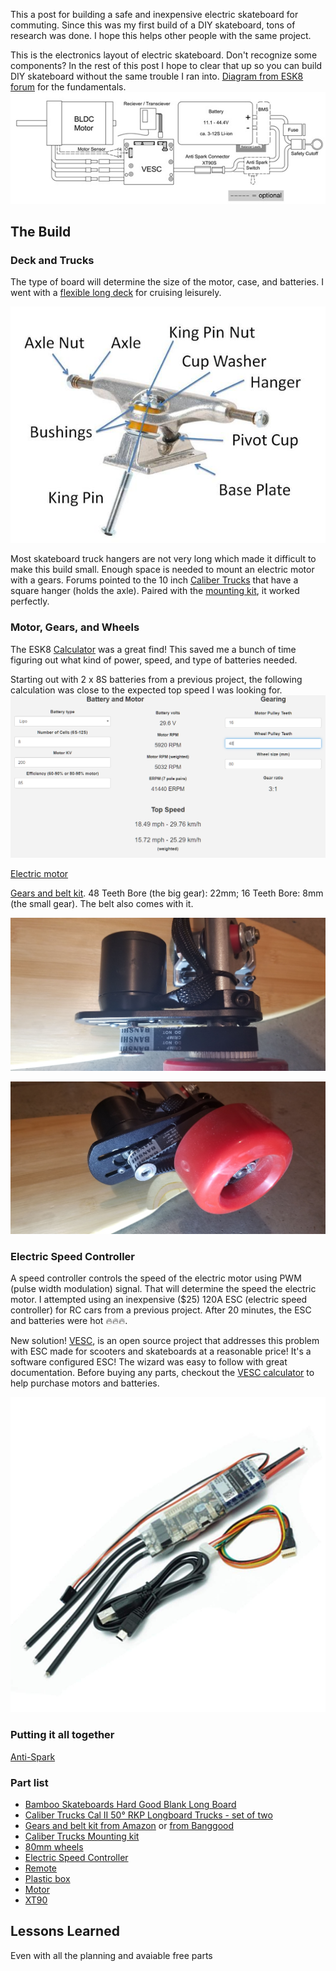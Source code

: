 This a post for building a safe and inexpensive electric skateboard for commuting. Since this was my first build of a DIY skateboard, tons of research was done. I hope this helps other people with the same project.

This is the electronics layout of electric skateboard. Don't recognize some components? In the rest of this post I hope to clear that up so you can build DIY skateboard without the same trouble I ran into.
[Diagram from ESK8 forum](https://www.electric-skateboard.builders/t/wiki-a-beginner-guide-to-diy-an-esk8/46844) for the fundamentals.
![](images/diagramSkateboard.jpg)

## The Build

### Deck and Trucks

The type of board will determine the size of the motor, case, and batteries. I went with a [flexible long deck](https://www.amazon.com/gp/product/B00I4KKPVM/ref=as_li_ss_tl?ie=UTF8&psc=1&linkCode=ll1&tag=dctm-20&linkId=89834a15bdf89d0203b903247a23e097&language=en_US) for cruising leisurely.

![](images/d-skateboard-truck-anatomy-grande.jpg)

Most skateboard truck hangers are not very long which made it difficult to make this build small. Enough space is needed to mount an electric motor with a gears. Forums pointed to the 10 inch [Caliber Trucks](https://www.amazon.com/gp/product/B00NY3Q5P4/ref=as_li_ss_tl?ie=UTF8&psc=1&linkCode=ll1&tag=dctm-20&linkId=b2a59432f37ae7d737c45a2b482b5ecd&language=en_US) that have a square hanger (holds the axle). Paired with the [mounting kit](https://www.amazon.com/Motor-Compatible-Electric-Skateboard-Premium/dp/B07JK5VLVK/ref=as_li_ss_tl?crid=2IRK5BLUNQ4IC&dchild=1&keywords=caliber+trucks+motor+mount&qid=1576449000&sprefix=caliber+trucks+mo,sporting,194&sr=8-2&linkCode=ll1&tag=dctm-20&linkId=a4af203c682d290f9b77a573df56f036&language=en_US), it worked perfectly.

### Motor, Gears, and Wheels

The ESK8 [Calculator](http://calc.esk8.it/#{%22batt-type-lipo%22:1,%22batt-cells%22:8,%22motor-kv%22:200,%22system-efficiency%22:70,%22motor-pulley-teeth%22:16,%22wheel-pulley-teeth%22:48,%22wheel-size%22:80}|) was a great find! This saved me a bunch of time figuring out what kind of power, speed, and type of batteries needed.

Starting out with 2 x 8S batteries from a previous project, the following calculation was close to the expected top speed I was looking for.
![](images/DiySkateboardCalc.png "Motor, batter, and gear ratio calculation")

[Electric motor](https://www.banggood.com/BRH5055-200KV-Brushless-Motor-For-Electric-Scooter-Skateboard-DIY-Kit-p-1465051.html?rmmds=myorder&cur_warehouse=CN)

[Gears and belt kit](https://www.amazon.com/Hitommy-17pcs-Pulley-Wheels-Electric/dp/B07RXV6H4L/ref=as_li_ss_tl?keywords=Drive+Kit+Parts+Pulley+And+Motor+Mount+For+80MM+Wheels+Electric+Skate+Board&qid=1576465899&s=sporting-goods&sr=1-1-catcorr&linkCode=ll1&tag=dctm-20&linkId=c8931c50e22ab88fe3879e599dc67805&language=en_US). 48 Teeth Bore (the big gear): 22mm; 16 Teeth Bore: 8mm (the small gear). The belt also comes with it.

![](images/truckWithMotor01.jpg "Top view of truck with motor mounted.")

![](images/truckWithMotor02.jpg "Side view of truck with motor mounted.")

### Electric Speed Controller

A speed controller controls the speed of the electric motor using PWM (pulse width modulation) signal. That will determine the speed the electric motor. I attempted using an inexpensive (\$25) 120A ESC (electric speed controller) for RC cars from a previous project. After 20 minutes, the ESC and batteries were hot 🔥🔥🔥.

New solution! [VESC](https://vesc-project.com/), is an open source project that addresses this problem with ESC made for scooters and skateboards at a reasonable price! It's a software configured ESC! The wizard was easy to follow with great documentation. Before buying any parts, checkout the [VESC calculator](https://vesc-project.com/calculators) to help purchase motors and batteries.

![VESC Hardware](images/vesc.jpg)

### Putting it all together

[Anti-Spark](https://www.amazon.com/gp/product/B0732S5V85/ref=as_li_ss_tl?ie=UTF8&psc=1&linkCode=ll1&tag=dctm-20&linkId=e497f6690184cf636639d3f85b71f4c1&language=en_US)

### Part list

- [Bamboo Skateboards Hard Good Blank Long Board](https://www.amazon.com/gp/product/B00I4KKPVM/ref=as_li_ss_tl?ie=UTF8&psc=1&linkCode=ll1&tag=dctm-20&linkId=89834a15bdf89d0203b903247a23e097&language=en_US)
- [Caliber Trucks Cal II 50° RKP Longboard Trucks - set of two](https://www.amazon.com/gp/product/B00NY3Q5P4/ref=as_li_ss_tl?ie=UTF8&psc=1&linkCode=ll1&tag=dctm-20&linkId=b2a59432f37ae7d737c45a2b482b5ecd&language=en_US)
- [Gears and belt kit from Amazon](https://www.amazon.com/Hitommy-17pcs-Pulley-Wheels-Electric/dp/B07RXV6H4L/ref=as_li_ss_tl?keywords=Drive+Kit+Parts+Pulley+And+Motor+Mount+For+80MM+Wheels+Electric+Skate+Board&qid=1576465899&s=sporting-goods&sr=1-1-catcorr&linkCode=ll1&tag=dctm-20&linkId=c8931c50e22ab88fe3879e599dc67805&language=en_US) or [from Banggood](https://www.banggood.com/17pcs-Drive-Kit-Parts-Pulley-And-Motor-Mount-For-80MM-Wheels-Electric-Skate-Board-p-1359469.html?rmmds=myorder&cur_warehouse=CN)
- [Caliber Trucks Mounting kit](https://www.amazon.com/Motor-Compatible-Electric-Skateboard-Premium/dp/B07JK5VLVK/ref=as_li_ss_tl?crid=2IRK5BLUNQ4IC&dchild=1&keywords=caliber+trucks+motor+mount&qid=1576449000&sprefix=caliber+trucks+mo,sporting,194&sr=8-2&linkCode=ll1&tag=dctm-20&linkId=a4af203c682d290f9b77a573df56f036&language=en_US)
- [80mm wheels](https://www.amazon.com/Slick-Revolution-Electric-Skateboard-Longboard/dp/B07JPBJHRZ/ref=as_li_ss_tl?dchild=1&keywords=New+Electric+skateboard+wheels+82A&qid=1576444946&s=sporting-goods&sr=8-1-fkmr2&linkCode=ll1&tag=dctm-20&linkId=423002917c69a239a0660073e31f46cd&language=en_US)
- [Electric Speed Controller](https://www.amazon.com/gp/product/B07GFB55NV/ref=as_li_ss_tl?ie=UTF8&psc=1&linkCode=ll1&tag=dctm-20&linkId=f893c08ca916935b035bd6d209117923&language=en_US)
- [Remote](https://www.amazon.com/vanpro-Electric-Skateboard-Wireless-Receiver/dp/B07L498PZR/ref=as_li_ss_tl?keywords=electric+skateboard+controller&qid=1576480857&sr=8-2-spons&psc=1&spLa=ZW5jcnlwdGVkUXVhbGlmaWVyPUExSFRHUElCSElMREYwJmVuY3J5cHRlZElkPUEwOTkwMTE2MUJXSzY4WlRJS1RaSSZlbmNyeXB0ZWRBZElkPUEwMDc3MzI1MUM0U00wVVhNWDIyRyZ3aWRnZXROYW1lPXNwX2F0ZiZhY3Rpb249Y2xpY2tSZWRpcmVjdCZkb05vdExvZ0NsaWNrPXRydWU=&linkCode=ll1&tag=dctm-20&linkId=73e4978f8ac30048a4794c2ee727d348&language=en_US)
- [Plastic box](https://www.amazon.com/gp/product/B07Y21LRWB/ref=as_li_ss_tl?ie=UTF8&psc=1&linkCode=ll1&tag=dctm-20&linkId=7be8fa2b85c063dcb9fd11567a3b7303&language=en_US)
- [Motor](https://www.banggood.com/BRH5055-200KV-Brushless-Motor-For-Electric-Scooter-Skateboard-DIY-Kit-p-1465051.html?rmmds=myorder&cur_warehouse=CN)
- [XT90](https://www.amazon.com/gp/product/B0732S5V85/ref=as_li_ss_tl?ie=UTF8&psc=1&linkCode=ll1&tag=dctm-20&linkId=e497f6690184cf636639d3f85b71f4c1&language=en_US)

## Lessons Learned

Even with all the planning and avaiable free parts
